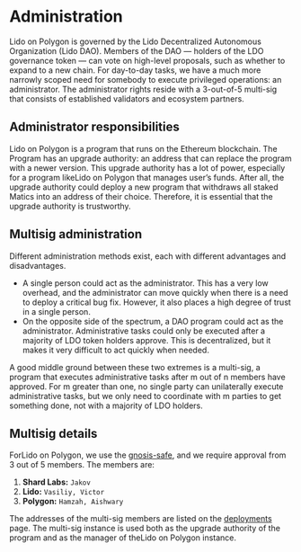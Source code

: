 # Administration

Lido on Polygon is governed by the Lido Decentralized Autonomous Organization (Lido DAO). Members of the DAO — holders of the LDO governance token — can vote on high-level proposals, such as whether to expand to a new chain. For day-to-day tasks, we have a much more narrowly scoped need for somebody to execute privileged operations: an administrator. The administrator rights reside with a 3-out-of-5 multi-sig that consists of established validators and ecosystem partners.

## Administrator responsibilities

Lido on Polygon is a program that runs on the Ethereum blockchain. The Program has an upgrade authority: an address that can replace the program with a newer version. This upgrade authority has a lot of power, especially for a program likeLido on Polygon that manages user’s funds. After all, the upgrade authority could deploy a new program that withdraws all staked Matics into an address of their choice. Therefore, it is essential that the upgrade authority is trustworthy.

## Multisig administration

Different administration methods exist, each with different advantages and disadvantages.

- A single person could act as the administrator. This has a very low overhead, and the administrator can move quickly when there is a need to deploy a critical bug fix. However, it also places a high degree of trust in a single person.
- On the opposite side of the spectrum, a DAO program could act as the administrator. Administrative tasks could only be executed after a majority of LDO token holders approve. This is decentralized, but it makes it very difficult to act quickly when needed.

A good middle ground between these two extremes is a multi-sig, a program that executes administrative tasks after m out of n members have approved. For m greater than one, no single party can unilaterally execute administrative tasks, but we only need to coordinate with m parties to get something done, not with a majority of LDO holders.

## Multisig details

ForLido on Polygon, we use the [gnosis-safe](https://gnosis-safe.io/app/), and we require approval from 3 out of 5 members. The members are:
1. **Shard Labs:** `Jakov`
2. **Lido:** `Vasiliy, Victor`
3. **Polygon:** `Hamzah, Aishwary`

The addresses of the multi-sig members are listed on the [deployments](https://github.com/Shard-Labs/PoLido/blob/main/mainnet-deployment-info.json#L3) page. The multi-sig instance is used both as the upgrade authority of the program and as the manager of theLido on Polygon instance.




